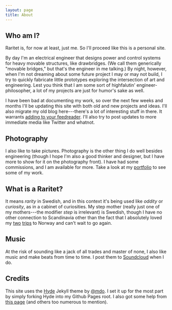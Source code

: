 ```yaml
---
layout: page
title: About
---
```


## Who am I?

Raritet is, for now at least, just me. So I'll proceed like this is a personal site.

By day I'm an electrical engineer that designs power and control systems for heavy movable structures, like drawbridges. (We call them generically "movable bridges," but that's the engineer in me talking.) By night, however, when I'm not dreaming about some future project I may or may not build, I try to quickly fabricate little prototypes exploring the intersection of art and engineering. Lest you think that I am some sort of highfalutin' engineer-philosopher, a lot of my projects are just for humor's sake as well.

I have been bad at documenting my work, so over the next few weeks and months I'll be updating this site with both old and new projects and ideas. I'll also migrate my old blog here---there's a lot of interesting stuff in there. It warrants [adding to your feedreader](http://raritet.github.io/atom.xml). I'll also try to post updates to more immediate media like Twitter and whatnot.

## Photography

I also like to take pictures. Photography is the other thing I do well besides engineering (though I hope I'm also a good thinker and designer, but I have more to show for it on the photography front). I have had some commissions, and I am available for more. Take a look at my [portfolio](http://www.andy-oliver.com) to see some of my work.

## What is a Raritet?

It means _rarity_ in Swedish, and in this context it's being used like _oddity_ or _curiosity_, as in a cabinet of curiosities. My step mother (really just one of my mothers---the modifier _step_ is irrelevant) is Swedish, though I have no other connection to Scandinavia other than the fact that I absolutely loved my [two](http://www.andy-oliver.com/southern-norway/) [trips](http://www.andy-oliver.com/tromsoe-norway/) to Norway and can't wait to go again.

## Music

At the risk of sounding like a jack of all trades and master of none, I also like music and make beats from time to time. I post them to [Soundcloud](https://soundcloud.com/coherent-noise) when I do.

## Credits

This site uses the [Hyde](http://hyde.getpoole.com/) Jekyll theme by [@mdo](https://twitter.com/mdo). I set it up for the most part by simply forking Hyde into my Github Pages root. I also got some help from [this page](https://www.smashingmagazine.com/2014/08/build-blog-jekyll-github-pages/) (and others too numerous to mention).
